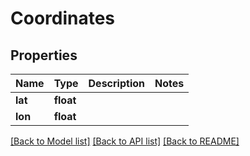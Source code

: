 # Coordinates

## Properties
Name | Type | Description | Notes
------------ | ------------- | ------------- | -------------
**lat** | **float** |  | 
**lon** | **float** |  | 

[[Back to Model list]](../README.md#documentation-for-models) [[Back to API list]](../README.md#documentation-for-api-endpoints) [[Back to README]](../README.md)


